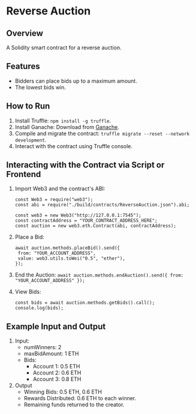 # Reverse Auction

## Overview
A Solidity smart contract for a reverse auction.

## Features
- Bidders can place bids up to a maximum amount.
- The lowest bids win.

## How to Run
1. Install Truffle: `npm install -g truffle`.
2. Install Ganache: Download from [Ganache](https://trufflesuite.com/ganache/).
3. Compile and migrate the contract: `truffle migrate --reset --network development`.
4. Interact with the contract using Truffle console.

## Interacting with the Contract via Script or Frontend
1. Import Web3 and the contract's ABI:
   ```
   const Web3 = require("web3");
   const abi = require("./build/contracts/ReverseAuction.json").abi;

   const web3 = new Web3("http://127.0.0.1:7545");
   const contractAddress = "YOUR_CONTRACT_ADDRESS_HERE";
   const auction = new web3.eth.Contract(abi, contractAddress);

2. Place a Bid:
   ```
   await auction.methods.placeBid().send({
    from: "YOUR_ACCOUNT_ADDRESS",
    value: web3.utils.toWei("0.5", "ether"),
   });

3. End the Auction: 
   `await auction.methods.endAuction().send({ from: "YOUR_ACCOUNT_ADDRESS" });`

4. View Bids: 
   ```
   const bids = await auction.methods.getBids().call();
   console.log(bids);

## Example Input and Output
1. Input:
   - numWinners: 2
   - maxBidAmount: 1 ETH
   - Bids: 
        - Account 1: 0.5 ETH
        - Account 2: 0.6 ETH
        - Account 3: 0.8 ETH
2. Output
   - Winning Bids: 0.5 ETH, 0.6 ETH
   - Rewards Distributed: 0.6 ETH to each winner.
   - Remaining funds returned to the creator.
